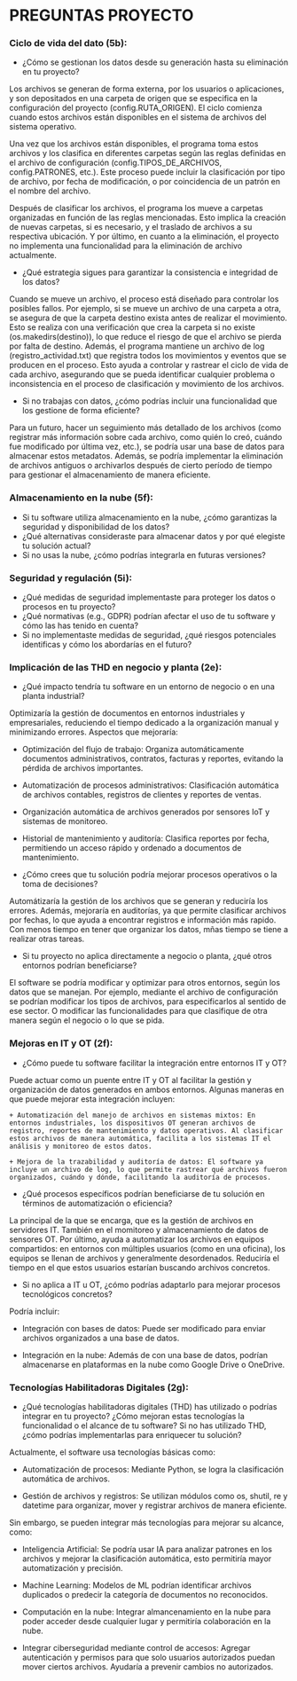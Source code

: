 # PREGUNTAS PROYECTO

### Ciclo de vida del dato (5b):
- ¿Cómo se gestionan los datos desde su generación hasta su eliminación en tu proyecto?

Los archivos se generan de forma externa, por los usuarios o aplicaciones, y son depositados en una carpeta de origen que se especifica en la configuración del proyecto (config.RUTA_ORIGEN). El ciclo comienza cuando estos archivos están disponibles en el sistema de archivos del sistema operativo.

Una vez que los archivos están disponibles, el programa toma estos archivos y los clasifica en diferentes carpetas según las reglas definidas en el archivo de configuración (config.TIPOS_DE_ARCHIVOS, config.PATRONES, etc.). Este proceso puede incluir la clasificación por tipo de archivo, por fecha de modificación, o por coincidencia de un patrón en el nombre del archivo.

Después de clasificar los archivos, el programa los mueve a carpetas organizadas en función de las reglas mencionadas. Esto implica la creación de nuevas carpetas, si es necesario, y el traslado de archivos a su respectiva ubicación. Y por último, en cuanto a la eliminación, el proyecto no implementa una funcionalidad para la eliminación de archivo actualmente.
- ¿Qué estrategia sigues para garantizar la consistencia e integridad de los datos?

Cuando se mueve un archivo, el proceso está diseñado para controlar los posibles fallos. Por ejemplo, si se mueve un archivo de una carpeta a otra, se asegura de que la carpeta destino exista antes de realizar el movimiento. Esto se realiza con una verificación que crea la carpeta si no existe (os.makedirs(destino)), lo que reduce el riesgo de que el archivo se pierda por falta de destino.
Además, el programa mantiene un archivo de log (registro_actividad.txt) que registra todos los movimientos y eventos que se producen en el proceso. Esto ayuda a controlar y rastrear el ciclo de vida de cada archivo, asegurando que se pueda identificar cualquier problema o inconsistencia en el proceso de clasificación y movimiento de los archivos.
- Si no trabajas con datos, ¿cómo podrías incluir una funcionalidad que los gestione de forma eficiente?

Para un futuro, hacer un seguimiento más detallado de los archivos (como registrar más información sobre cada archivo, como quién lo creó, cuándo fue modificado por última vez, etc.), se podría usar una base de datos para almacenar estos metadatos. Además, se podría implementar la eliminación de archivos antiguos o archivarlos después de cierto período de tiempo para gestionar el almacenamiento de manera eficiente. 

### Almacenamiento en la nube (5f):
- Si tu software utiliza almacenamiento en la nube, ¿cómo garantizas la seguridad y disponibilidad de los datos?
- ¿Qué alternativas consideraste para almacenar datos y por qué elegiste tu solución actual?
- Si no usas la nube, ¿cómo podrías integrarla en futuras versiones?
### Seguridad y regulación (5i):
- ¿Qué medidas de seguridad implementaste para proteger los datos o procesos en tu proyecto?
- ¿Qué normativas (e.g., GDPR) podrían afectar el uso de tu software y cómo las has tenido en cuenta?
- Si no implementaste medidas de seguridad, ¿qué riesgos potenciales identificas y cómo los abordarías en el futuro?
### Implicación de las THD en negocio y planta (2e):

- ¿Qué impacto tendría tu software en un entorno de negocio o en una planta industrial?

Optimizaría la gestión de documentos en entornos industriales y empresariales, reduciendo el tiempo dedicado a la organización manual y minimizando errores. Aspectos que mejoraría:

  + Optimización del flujo de trabajo: Organiza automáticamente documentos administrativos, contratos, facturas y reportes, evitando la pérdida de archivos importantes.

  + Automatización de procesos administrativos: Clasificación automática de archivos contables, registros de clientes y reportes de ventas.

  + Organización automática de archivos generados por sensores IoT y sistemas de monitoreo.

  + Historial de mantenimiento y auditoría: Clasifica reportes por fecha, permitiendo un acceso rápido y ordenado a documentos de mantenimiento.



- ¿Cómo crees que tu solución podría mejorar procesos operativos o la toma de decisiones?

Automátizaría la gestión de los archivos que se generan y reduciría los errores. Además, mejoraría en auditorías, ya que permite clasificar archivos por fechas, lo que ayuda a encontrar registros e información más rapido. Con menos tiempo en tener que organizar los datos, mñas tiempo se tiene a realizar otras tareas.



- Si tu proyecto no aplica directamente a negocio o planta, ¿qué otros entornos podrían beneficiarse?

El software se podría modificar y optimizar para otros entornos, según los datos que se manejan. Por ejemplo, mediante el archivo de configuración se podrían modificar los tipos de archivos, para especificarlos al sentido de ese sector. O modificar las funcionalidades para que clasifique de otra manera según el negocio o lo que se pida.



### Mejoras en IT y OT (2f):

- ¿Cómo puede tu software facilitar la integración entre entornos IT y OT?

Puede actuar como un puente entre IT y OT al facilitar la gestión y organización de datos generados en ambos entornos. Algunas maneras en que puede mejorar esta integración incluyen:

    + Automatización del manejo de archivos en sistemas mixtos: En entornos industriales, los dispositivos OT generan archivos de registro, reportes de mantenimiento y datos operativos. Al clasificar estos archivos de manera automática, facilita a los sistemas IT el análisis y monitoreo de estos datos.

    + Mejora de la trazabilidad y auditoría de datos: El software ya incluye un archivo de log, lo que permite rastrear qué archivos fueron organizados, cuándo y dónde, facilitando la auditoría de procesos.



- ¿Qué procesos específicos podrían beneficiarse de tu solución en términos de automatización o eficiencia?

La principal de la que se encarga, que es la gestión de archivos en servidores IT. También en el momitoreo y almacenamiento de datos de sensores OT. Por último, ayuda a automatizar los archivos en equipos compartidos: en entornos con múltiples usuarios (como en una oficina), los equipos se llenan de archivos y generalmente desordenados. Reduciría el tiempo en el que estos usuarios estarían buscando archivos concretos.



- Si no aplica a IT u OT, ¿cómo podrías adaptarlo para mejorar procesos tecnológicos concretos?

Podría incluir:

  + Integración con bases de datos: Puede ser modificado para enviar archivos organizados a una base de datos.

  + Integración en la nube: Además de con una base de datos, podrían almacenarse en plataformas en la nube como Google Drive o OneDrive.

### Tecnologías Habilitadoras Digitales (2g):

- ¿Qué tecnologías habilitadoras digitales (THD) has utilizado o podrías integrar en tu proyecto? ¿Cómo mejoran estas tecnologías la funcionalidad o el alcance de tu software? Si no has utilizado THD, ¿cómo podrías implementarlas para enriquecer tu solución?



Actualmente, el software usa tecnologías básicas como:

  + Automatización de procesos: Mediante Python, se logra la clasificación automática de archivos.

  + Gestión de archivos y registros: Se utilizan módulos como os, shutil, re y datetime para organizar, mover y registrar archivos de manera eficiente.



Sin embargo, se pueden integrar más tecnologías para mejorar su alcance, como:

  + Inteligencia Artificial: Se podría usar IA para analizar patrones en los archivos y mejorar la clasificación automática, esto permitiría mayor automatización y precisión.

  + Machine Learning: Modelos de ML podrían identificar archivos duplicados o predecir la categoría de documentos no reconocidos.

  + Computación en la nube: Integrar almancenamiento en la nube para poder acceder desde cualquier lugar y permitiría colaboración en la nube.

  + Integrar ciberseguridad mediante control de accesos: Agregar autenticación y permisos para que solo usuarios autorizados puedan mover ciertos archivos. Ayudaría a prevenir cambios no autorizados.

